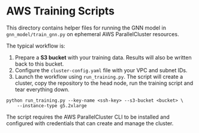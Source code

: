 # AWS Training Scripts

This directory contains helper files for running the GNN model in
`gnn_model/train_gnn.py` on ephemeral AWS ParallelCluster resources.

The typical workflow is:

1. Prepare a **S3 bucket** with your training data. Results will also be
   written back to this bucket.
2. Configure the `cluster-config.yaml` file with your VPC and subnet IDs.
3. Launch the workflow using `run_training.py`. The script will
   create a cluster, copy the repository to the head node, run the
   training script and tear everything down.

```
python run_training.py --key-name <ssh-key> --s3-bucket <bucket> \
    --instance-type g5.2xlarge
```

The script requires the AWS ParallelCluster CLI to be installed and configured
with credentials that can create and manage the cluster.

